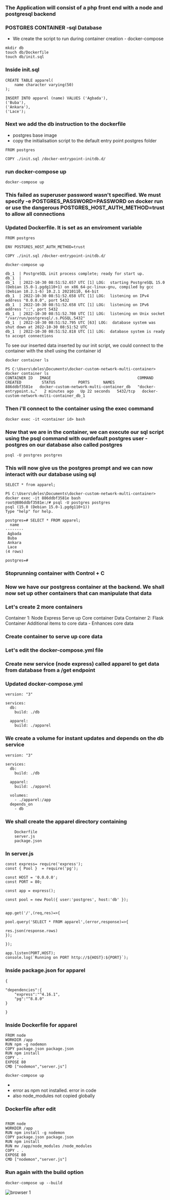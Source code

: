 ### The Application will consist of a php front end with a node and postgresql backend

### POSTGRES CONTAINER -sql Database
- We create the script to run during container creation - docker-compose

```
mkdir db
touch db/Dockerfile
touch db/init.sql
```
### Inside init.sql
```
CREATE TABLE apparel(
    name character varying(50)
);

INSERT INTO apparel (name) VALUES ('Agbada'),
('Buba'),
('Ankara'),
('Lace');

```

### Next we add the db instruction to the dockerfile
- postgres base image
- copy the initialisation script to the default entry point postgres folder

```
FROM postgres

COPY ./init.sql /docker-entrypoint-initdb.d/
```
### run docker-compose up

```
docker-compose up
```
### This failed as superuser password wasn't specified.  We must specify -e POSTGRES_PASSWORD=PASSWORD on docker run or use the dangerous POSTGRES_HOST_AUTH_METHOD=trust to allow all connections

### Updated Dockerfile. It is set as an enviroment variable

```
FROM postgres

ENV POSTGRES_HOST_AUTH_METHOD=trust

COPY ./init.sql /docker-entrypoint-initdb.d/
```

```
docker-compose up
```

```
db_1  | PostgreSQL init process complete; ready for start up.        
db_1  |
db_1  | 2022-10-30 08:51:52.657 UTC [1] LOG:  starting PostgreSQL 15.0 (Debian 15.0-1.pgdg110+1) on x86_64-pc-linux-gnu, compiled by gcc (Debian 10.2.1-6) 10.2.1 20210110, 64-bit
db_1  | 2022-10-30 08:51:52.658 UTC [1] LOG:  listening on IPv4 address "0.0.0.0", port 5432
db_1  | 2022-10-30 08:51:52.658 UTC [1] LOG:  listening on IPv6 address "::", port 5432
db_1  | 2022-10-30 08:51:52.708 UTC [1] LOG:  listening on Unix socket "/var/run/postgresql/.s.PGSQL.5432"
db_1  | 2022-10-30 08:51:52.795 UTC [63] LOG:  database system was shut down at 2022-10-30 08:51:52 UTC
db_1  | 2022-10-30 08:51:52.818 UTC [1] LOG:  database system is ready to accept connections
```


To see our inserted data inserted by our init script, we could connect to the container with the shell using the container id

```
docker container ls
```
```
PS C:\Users\deles\Documents\docker-custom-network-multi-container> docker container ls
CONTAINER ID   IMAGE                                      COMMAND                  CREATED         STATUS          PORTS      NAMES      
886ddbf3581e   docker-custom-network-multi-container_db   "docker-entrypoint.s…"   2 minutes ago   Up 22 seconds   5432/tcp   docker-custom-network-multi-container_db_1
```
### Then i'll connect to the container using the exec command

```
docker exec -it <container id> bash
```

### Now that we are in the container, we can execute our sql script using the psql command with ourdefault postgres user - postgres on our database also called postgres

```
psql -U postgres postgres
```

### This will now give us the postgres prompt and we can now interact with our database using sql

```
SELECT * from apparel;
```

```
PS C:\Users\deles\Documents\docker-custom-network-multi-container> docker exec -it 886ddbf3581e bash
root@886ddbf3581e:/# psql -U postgres postgres
psql (15.0 (Debian 15.0-1.pgdg110+1))
Type "help" for help.

postgres=# SELECT * FROM apparel;
  name     
--------   
 Agbada    
 Buba      
 Ankara    
 Lace      
(4 rows)   

postgres=# 
```

### Stoprunning container with Control + C
### Now we have our postgress container at the backend. We shall now set up other containers that can manipulate that data


### Let's create 2 more containers
Container 1: Node Express    Serve up Core container Data
Container 2: Flask Container  Additional items to core data - Enhances core data

### Create container to serve up core data
### Let's edit the docker-compose.yml file

### Create new service (node express) called apparel to get data from database from a /get endpoint

### Updated docker-compose.yml
```
version: "3"

services:
  db:
    build: ./db
 
  apparel:
    build: ./apparel

```
### We create a volume for instant updates and depends on the db service

```
version: "3"

services:
  db:
    build: ./db
 
  apparel:
    build: ./apparel

  volumes:
    - ./apparel:/app   
  depends_on  
    - db

```

### We shall create the apparel directory containing
```
    Dockerfile
    server.js
    package.json
```

### In server.js

```
const express= require('express');
const { Pool }  = require('pg');

const HOST = '0.0.0.0';
const PORT = 80;

const app = express();

const pool = new Pool({ user:'postgres', host:'db' });


app.get('/',(req,res)=>{

pool.query('SELECT * FROM apparel',(error,response)=>{

res.json(response.rows)
});

});

app.listen(PORT,HOST);
console.log(`Running on PORT http://${HOST}:${PORT}`);

```

### Inside package.json for apparel

```
{

"dependencies":{
    "express":"^4.16.1",
    "pg":"^8.8.0"
}

}
```

### Inside Dockerfile for apparel
```
FROM node
WORKDIR /app
RUN npm -g nodemon
COPY package.json package.json
RUN npm install
COPY . .
EXPOSE 80
CMD ["nodemon","server.js"]

```
```
docker-compose up
```
-
- error as npm not installed. error in code
- also node_modules not copied globally

### Dockerfile after edit

```

FROM node
WORKDIR /app
RUN npm install -g nodemon
COPY package.json package.json
RUN npm install
RUN mv /app/node_modules /node_modules
COPY . .
EXPOSE 80
CMD ["nodemon","server.js"]
```

### Run again with the build option

```
docker-compose up --build

```


![browser 1](./images/browser1.PNG)

